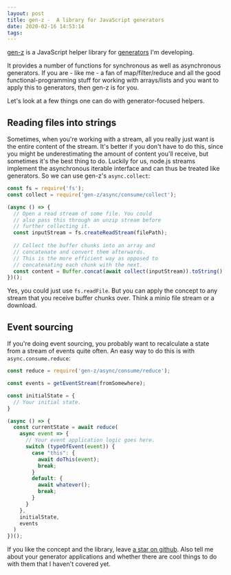 ```yaml
---
layout: post
title: gen-z -  A library for JavaScript generators
date: 2020-02-16 14:53:14
tags:
---
```


[gen-z](https://github.com/yeldiRium/gen-z) is a JavaScript helper library for [generators](https://developer.mozilla.org/en-US/docs/Web/JavaScript/Reference/Global_Objects/Generator) I'm developing.

It provides a number of functions for synchronous as well as asynchronous
generators. If you are - like me - a fan of map/filter/reduce and all the good
functional-programming stuff for working with arrays/lists and you want to apply this
to generators, then gen-z is for you.

Let's look at a few things one can do with generator-focused helpers.

## Reading files into strings

Sometimes, when you're working with a stream, all you really just want is the
entire content of the stream. It's better if you don't have to do this, since
you might be underestimating the amount of content you'll receive, but sometimes
it's the best thing to do.
Luckily for us, node.js streams implement the asynchronous iterable interface
and can thus be treated like generators. So we can use gen-z's `async.collect`:

```javascript
const fs = require('fs');
const collect = require('gen-z/async/consume/collect');

(async () => {
  // Open a read stream of some file. You could
  // also pass this through an unzip stream before
  // further collecting it.
  const inputStream = fs.createReadStream(filePath);
    
  // Collect the buffer chunks into an array and
  // concatenate and convert them afterwards.
  // This is the more efficient way as opposed to
  // concatenating each chunk with the next.
  const content = Buffer.concat(await collect(inputStream)).toString();
})();
```

Yes, you could just use `fs.readFile`. But you can apply the concept to any
stream that you receive buffer chunks over. Think a minio file stream or a
download.

## Event sourcing

If you're doing event sourcing, you probably want
to recalculate a state from a stream of events
quite often. An easy way to do this is with `async.consume.reduce`:

```javascript
const reduce = require('gen-z/async/consume/reduce');

const events = getEventStream(fromSomewhere);

const initialState = {
  // Your initial state.
}

(async () => {
  const currentState = await reduce(
    async event => {
      // Your event application logic goes here.
      switch (typeOfEvent(event)) {
        case "this": {
          await doThis(event);
          break;
        }
        default: {
          await whatever();
          break;
        }
      }
    },
    initialState,
    events
  )
})();
```

If you like the concept and the library, leave [a star on github](https://github.com/yeldiRium/gen-z).
Also tell me about your generator applications and whether there are cool things
to do with them that I haven't covered yet.
